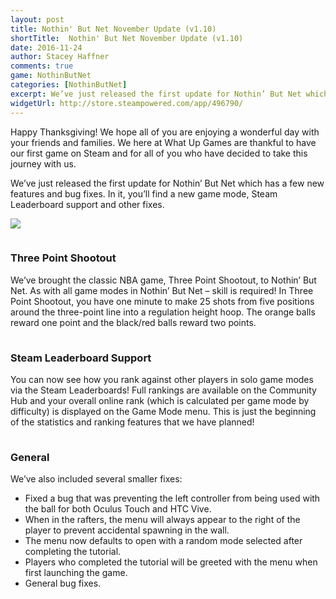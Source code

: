 ```yaml
---
layout: post
title: Nothin' But Net November Update (v1.10)
shortTitle:  Nothin' But Net November Update (v1.10)
date: 2016-11-24
author: Stacey Haffner
comments: true
game: NothinButNet
categories: [NothinButNet]
excerpt: We’ve just released the first update for Nothin’ But Net which has a few new features and bug fixes. In it, you’ll find a new game mode, Steam Leaderboard support and other fixes... 
widgetUrl: http://store.steampowered.com/app/496790/
---
```


Happy Thanksgiving! We hope all of you are enjoying a wonderful day with your friends and families. We here at What Up Games are thankful to have our first game on Steam and for all of you who have decided to take this journey with us. 

We’ve just released the first update for Nothin’ But Net which has a few new features and bug fixes. In it, you’ll find a new game mode, Steam Leaderboard support and other fixes. 

<img src="{{site.base}}/NothinButNet/2016-11-24/post.png" class="img-responsive img-thumbnail" />

<br/>
<h3 style="padding-top:15px;">Three Point Shootout </h3>
We’ve brought the classic NBA game, Three Point Shootout, to Nothin’ But Net. As with all game modes in Nothin’ But Net – skill is required! In Three Point Shootout, you have one minute to make 25 shots from five positions around the three-point line into a regulation height hoop. The orange balls reward one point and the black/red balls reward two points. 

<h3 style="padding-top:15px;">Steam Leaderboard Support </h3>
You can now see how you rank against other players in solo game modes via the Steam Leaderboards! Full rankings are available on the Community Hub and your overall online rank (which is calculated per game mode by difficulty) is displayed on the Game Mode menu. This is just the beginning of the statistics and ranking features that we have planned! 

<h3 style="padding-top:15px;">General </h3>
We’ve also included several smaller fixes: 

<ul>
<li>Fixed a bug that was preventing the left controller from being used with the ball for both Oculus Touch and HTC Vive. </li>
<li>When in the rafters, the menu will always appear to the right of the player to prevent accidental spawning in the wall. </li>
<li>The menu now defaults to open with a random mode selected after completing the tutorial. </li>
<li>Players who completed the tutorial will be greeted with the menu when first launching the game. </li>
<li>General bug fixes.</li>
</ul>